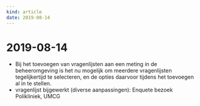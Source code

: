 ```yaml
---
kind: article
date: 2019-08-14
---
```


# 2019-08-14
* Bij het toevoegen van vragenlijsten aan een meting in de beheeromgeving is het nu mogelijk om meerdere vragenlijsten tegelijkertijd te selecteren, en de opties daarvoor tijdens het toevoegen al in te stellen.
* vragenlijst bijgewerkt (diverse aanpassingen): Enquete bezoek Polikliniek, UMCG
